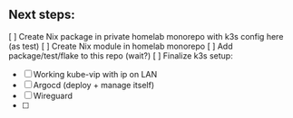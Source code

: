 ## Next steps:
[ ] Create Nix package in private homelab monorepo with k3s config here (as test)
[ ] Create Nix module in homelab monorepo
[ ] Add package/test/flake to this repo (wait?)
[ ] Finalize k3s setup:
  - [ ] Working kube-vip with ip on LAN
  - [ ] Argocd (deploy + manage itself)
  - [ ] Wireguard
  - [ ]
